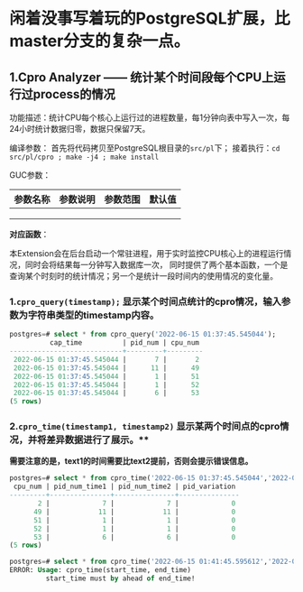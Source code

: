# 闲着没事写着玩的PostgreSQL扩展，比master分支的复杂一点。
## 1.Cpro Analyzer —— 统计某个时间段每个CPU上运行过process的情况

功能描述：统计CPU每个核心上运行过的进程数量，每1分钟向表中写入一次，每24小时统计数据归零，数据只保留7天。


编译参数：
	首先将代码拷贝至PostgreSQL根目录的```src/pl```下；
	接着执行：```cd src/pl/cpro ; make -j4 ; make install```


GUC参数：

| 参数名称 | 参数说明 | 参数范围 | 默认值 |
| -------- | -------- | -------- | ------ |
|          |          |          |        |
|          |          |          |        |
|          |          |          |        |

**对应函数**：

本Extension会在后台启动一个常驻进程，用于实时监控CPU核心上的进程运行情况，同时会将结果每一分钟写入数据库一次，
同时提供了两个基本函数，一个是查询某个时刻时的统计情况；另一个是统计一段时间内的使用情况的变化量。

### 1.```cpro_query(timestamp);``` 显示某个时间点统计的cpro情况，输入参数为字符串类型的timestamp内容。


```sql
postgres=# select * from cpro_query('2022-06-15 01:37:45.545044');
          cap_time          | pid_num | cpu_num 
----------------------------+---------+---------
 2022-06-15 01:37:45.545044 |       7 |       2
 2022-06-15 01:37:45.545044 |      11 |      49
 2022-06-15 01:37:45.545044 |       1 |      51
 2022-06-15 01:37:45.545044 |       1 |      52
 2022-06-15 01:37:45.545044 |       6 |      53
(5 rows)

```

### 2.```cpro_time(timestamp1, timestamp2)```  显示某两个时间点的cpro情况，并将差异数据进行了展示。**   

**需要注意的是，text1的时间需要比text2提前，否则会提示错误信息。**

```sql
postgres=# select * from cpro_time('2022-06-15 01:37:45.545044','2022-06-15 01:41:45.595612');   <--   正确情况
 cpu_num | pid_num_time1 | pid_num_time2 | pid_variation 
---------+---------------+---------------+---------------
       2 |             7 |             7 |             0
      49 |            11 |            11 |             0
      51 |             1 |             1 |             0
      52 |             1 |             1 |             0
      53 |             6 |             6 |             0
(5 rows)

postgres=# select * from cpro_time('2022-06-15 01:41:45.595612','2022-06-15 01:37:45.545044');	<--	  错误情况
ERROR: Usage: cpro_time(start_time, end_time)
		 start_time must by ahead of end_time!


```


